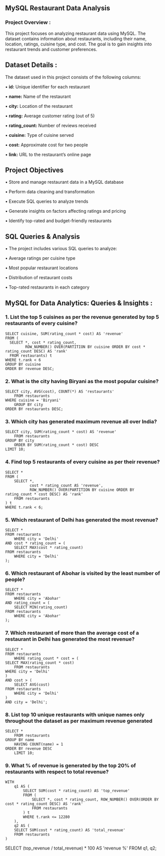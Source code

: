 ## MySQL Restaurant Data Analysis

### **Project Overview :**

  This project focuses on analyzing restaurant data using MySQL. The dataset contains information about restaurants, including their name, location, ratings, cuisine type, and cost. The goal is to gain insights into restaurant trends and customer preferences.

## **Dataset Details :**

  The dataset used in this project consists of the following columns:

• **id:** Unique identifier for each restaurant

• **name:** Name of the restaurant

• **city:** Location of the restaurant

• **rating:** Average customer rating (out of 5)

• **rating_count:** Number of reviews received

• **cuisine:** Type of cuisine served

• **cost:** Approximate cost for two people

• **link:** URL to the restaurant’s online page

## **Project Objectives**

• Store and manage restaurant data in a MySQL database

• Perform data cleaning and transformation

• Execute SQL queries to analyze trends

• Generate insights on factors affecting ratings and pricing

• Identify top-rated and budget-friendly restaurants

## **SQL Queries & Analysis**

• The project includes various SQL queries to analyze:

• Average ratings per cuisine type

• Most popular restaurant locations

• Distribution of restaurant costs

• Top-rated restaurants in each category

## MySQL for Data Analytics: Queries & Insights :

### 1. List the top 5 cuisines as per the revenue generated by top 5 restaurants of every cuisine?

    SELECT cuisine, SUM(rating_count * cost) AS 'revenue' 
    FROM (  
      SELECT *, cost * rating_count, 
             ROW_NUMBER() OVER(PARTITION BY cuisine ORDER BY cost * rating_count DESC) AS 'rank'
      FROM restaurants) t 
    WHERE t.rank < 6
    GROUP BY cuisine
    ORDER BY revenue DESC;

### 2. What is the city having Biryani as the most popular cuisine?

    SELECT city, AVG(cost), COUNT(*) AS 'restaurants' 
        FROM restaurants
    WHERE cuisine = 'Biryani'
        GROUP BY city
    ORDER BY restaurants DESC;

### 3. Which city has generated maximum revenue all over India?

    SELECT city, SUM(rating_count * cost) AS 'revenue' 
        FROM restaurants
    GROUP BY city 
        ORDER BY SUM(rating_count * cost) DESC 
    LIMIT 10;

### 4. Find top 5 restaurants of every cuisine as per their revenue?

    SELECT * 
    FROM (
        SELECT *, 
               cost * rating_count AS 'revenue', 
               ROW_NUMBER() OVER(PARTITION BY cuisine ORDER BY rating_count * cost DESC) AS 'rank' 
        FROM restaurants
    ) t
    WHERE t.rank < 6;

### 5. Which restaurant of Delhi has generated the most revenue?

    SELECT * 
    FROM restaurants 
        WHERE city = 'Delhi' 
    AND cost * rating_count = (
        SELECT MAX(cost * rating_count) 
    FROM restaurants 
        WHERE city = 'Delhi'
    );

### 6. Which restaurant of Abohar is visited by the least number of people?

    SELECT * 
    FROM restaurants 
        WHERE city = 'Abohar' 
    AND rating_count = (
        SELECT MIN(rating_count) 
    FROM restaurants 
        WHERE city = 'Abohar'
    );

### 7. Which restaurant of more than the average cost of a restaurant in Delhi has generated the most revenue?

    SELECT * 
    FROM restaurants 
        WHERE rating_count * cost = (
    SELECT MAX(rating_count * cost) 
        FROM restaurants 
    WHERE city = 'Delhi'
    ) 
    AND cost > (
        SELECT AVG(cost) 
    FROM restaurants 
        WHERE city = 'Delhi'
    ) 
    AND city = 'Delhi';

### 8. List top 10 unique restaurants with unique names only throughout the dataset as per maximum revenue generated

    SELECT * 
        FROM restaurants
    GROUP BY name 
        HAVING COUNT(name) = 1
    ORDER BY revenue DESC 
        LIMIT 10;

### 9. What % of revenue is generated by the top 20% of restaurants with respect to total revenue?

    WITH 
        q1 AS (
            SELECT SUM(cost * rating_count) AS 'top_revenue' 
            FROM (
                SELECT *, cost * rating_count, ROW_NUMBER() OVER(ORDER BY cost * rating_count DESC) AS 'rank'
                FROM restaurants
            ) t
            WHERE t.rank <= 12280
        ),
        q2 AS (
        SELECT SUM(cost * rating_count) AS 'total_revenue' 
        FROM restaurants
    )    
SELECT (top_revenue / total_revenue) * 100 AS 'revenue %' 
FROM q1, q2;
